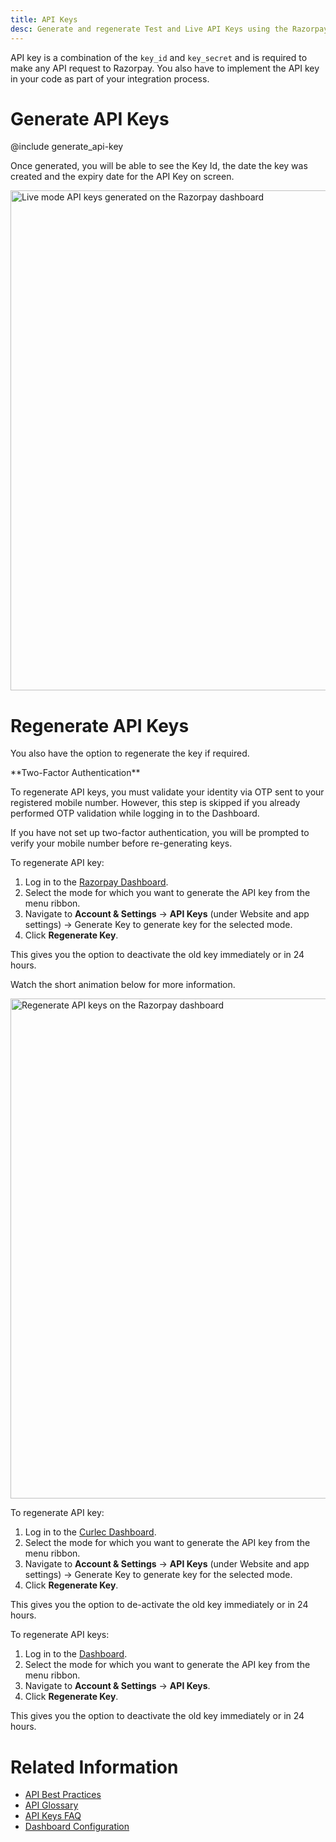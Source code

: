 ```yaml
---
title: API Keys
desc: Generate and regenerate Test and Live API Keys using the Razorpay Dashboard.
---
```


API key is a combination of the `key_id` and `key_secret` and is required to make any API request to Razorpay. You also have to implement the API key in your code as part of your integration process.

# Generate API Keys

@include generate_api-key

Once generated, you will be able to see the Key Id, the date the key was created and the expiry date for the API Key on screen.

<show-if org="razorpay" country="IN">

<img src="/docs/assets/images/settings-4.jpg" alt="Live mode API keys generated on the Razorpay dashboard" width="800"/>

</show-if>

# Regenerate API Keys

You also have the option to regenerate the key if required.

<callout info>
**Two-Factor Authentication**

To regenerate API keys, you must validate your identity via OTP sent to your registered mobile number. However, this step is skipped if you already performed OTP validation while logging in to the Dashboard.

If you have not set up two-factor authentication, you will be prompted to verify your mobile number before re-generating keys.
</callout>

<show-if org="razorpay" country="IN">

To regenerate API key:

1. Log in to the <a href="https://dashboard.razorpay.com/#/access/signin" target="_blank">Razorpay Dashboard</a>.
1. Select the mode for which you want to generate the API key from the menu ribbon.
1. Navigate to **Account & Settings** → **API Keys** (under Website and app settings) → Generate Key to generate key for the selected mode.
1. Click **Regenerate Key**.

This gives you the option to deactivate the old key immediately or in 24 hours.

Watch the short animation below for more information.

<img src="/docs/assets/images/dashboard-guide-regenerate-api-key.gif" alt="Regenerate API keys on the Razorpay dashboard" width="800"/>

</show-if>

<show-if org="razorpay" country="MY">

To regenerate API key:

1. Log in to the <a href="https://dashboard.curlec.com/#/access/signin" target="_blank">Curlec Dashboard</a>.
1. Select the mode for which you want to generate the API key from the menu ribbon.
1. Navigate to **Account & Settings** → **API Keys** (under Website and app settings) → Generate Key to generate key for the selected mode.
1. Click **Regenerate Key**.

This gives you the option to de-activate the old key immediately or in 24 hours.

</show-if>


<show-if org="axis">

To regenerate API keys:

1. Log in to the <a href="https://axis.razorpay.com/" target="_blank">Dashboard</a>.
1. Select the mode for which you want to generate the API key from the menu ribbon.
1. Navigate to **Account & Settings** → **API Keys**.
1. Click **Regenerate Key**.

This gives you the option to deactivate the old key immediately or in 24 hours.


</show-if>

# Related Information

- <a href="/docs/api/best-practices" target="_blank">API Best Practices</a>
- <a href="/docs/api/glossary/" target="_blank">API Glossary</a>
- <a href="/docs/payments/dashboard/faqs#2-i-cannot-generate-live-mode-api-keys" target="_blank">API Keys FAQ</a>
- <a href="/docs/payments/dashboard/settings/configuration" target="_blank">Dashboard Configuration</a>

